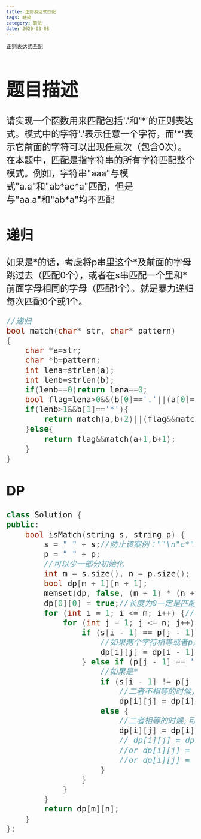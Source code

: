 ```yaml
---
title: 正则表达式匹配
tags: 瞎搞
category: 算法
date: 2020-03-08
---
```




正则表达式匹配

<!--more-->

<font size=5> 

# 题目描述

​     请实现一个函数用来匹配包括'.'和'\*'的正则表达式。模式中的字符'.'表示任意一个字符，而'\*'表示它前面的字符可以出现任意次（包含0次）。 在本题中，匹配是指字符串的所有字符匹配整个模式。例如，字符串"aaa"与模式"a.a"和"ab\*ac\*a"匹配，但是与"aa.a"和"ab\*a"均不匹配

## 递归

​      如果是\*的话，考虑将p串里这个\*及前面的字母跳过去（匹配0个），或者在s串匹配一个里和\*前面字母相同的字母（匹配1个）。就是暴力递归每次匹配0个或1个。



```c++
//递归
bool match(char* str, char* pattern)
{
    char *a=str;
    char *b=pattern;
    int lena=strlen(a);
    int lenb=strlen(b);
    if(lenb==0)return lena==0;
    bool flag=lena>0&&(b[0]=='.'||(a[0]==b[0]));
    if(lenb>1&&b[1]=='*'){
        return match(a,b+2)||(flag&&match(a+1,b));
    }else{
        return flag&&match(a+1,b+1);
    }
}
```

## DP

```c++
class Solution {
public:
    bool isMatch(string s, string p) {
        s = " " + s;//防止该案例：""\n"c*"
        p = " " + p;
        //可以少一部分初始化
        int m = s.size(), n = p.size();
        bool dp[m + 1][n + 1];
        memset(dp, false, (m + 1) * (n + 1));
        dp[0][0] = true;//长度为0一定是匹配的
        for (int i = 1; i <= m; i++) {//枚举两个字符串的长度
            for (int j = 1; j <= n; j++) {//dp的意思是s长度为i,p长度为j是否匹配
                if (s[i - 1] == p[j - 1] || p[j - 1] == '.') {
                    //如果两个字符相等或者p是点就同时匹配两个
                    dp[i][j] = dp[i - 1][j - 1];
                } else if (p[j - 1] == '*') {
                    //如果是*
                    if (s[i - 1] != p[j - 2] && p[j - 2] != '.')
                        //二者不相等的时候，就将这个*和前面的字符都跳过去看是否匹配
                        dp[i][j] = dp[i][j - 2];
                    else {
                        //二者相等的时候,可以选择跳过或者选一个或多个
                        dp[i][j] = dp[i][j - 1] || dp[i][j - 2] || dp[i - 1][j];
                        // dp[i][j] = dp[i-1][j]  多个字符匹配的情况	
                        //or dp[i][j] = dp[i][j-1]  单个字符匹配的情况
                        //or dp[i][j] = dp[i][j-2]  没有匹配的情况	
                    }
                }
            }
        }
        return dp[m][n];
    }
};
```


